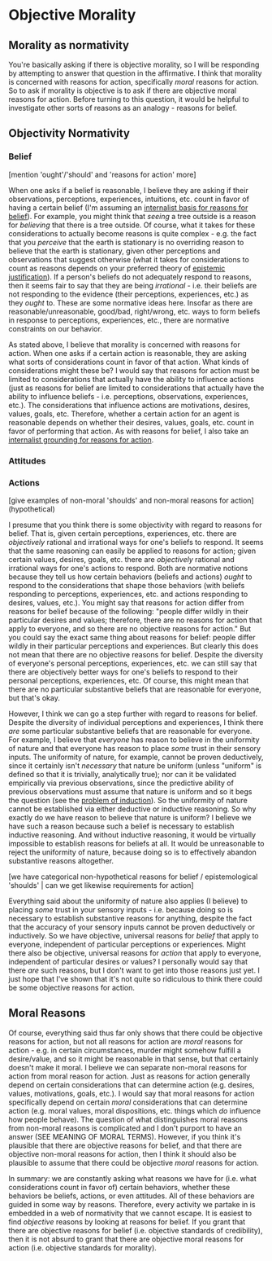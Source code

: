 # Objective Morality
## Morality as normativity

You're basically asking if there is objective morality, so I will be responding by attempting to answer that question in the affirmative. I think that morality is concerned with reasons for action, specifically *moral* reasons for action. So to ask if morality is objective is to ask if there are objective moral reasons for action. Before turning to this question, it would be helpful to investigate other sorts of reasons as an analogy - reasons for belief.

## Objectivity Normativity

### Belief

[mention 'ought'/'should' and 'reasons for action' more]

When one asks if a belief is reasonable, I believe they are asking if their observations, perceptions, experiences, intuitions, etc. count in favor of having a certain belief (I'm assuming an [internalist basis for reasons for belief](https://plato.stanford.edu/entries/justep-intext/)). For example, you might think that *seeing* a tree outside is a reason for *believing* that there is a tree outside. Of course, what it takes for these considerations to actually become reasons is quite complex - e.g. the fact that you *perceive* that the earth is stationary is no overriding reason to believe that the earth is stationary, given other perceptions and observations that suggest otherwise (what it takes for considerations to count as reasons depends on your preferred theory of [epistemic justification](https://plato.stanford.edu/entries/epistemology/)). If a person's beliefs do not adequately respond to reasons, then it seems fair to say that they are being *irrational* - i.e. their beliefs are not responding to the evidence (their perceptions, experiences, etc.) as they *ought* to. These are some normative ideas here. Insofar as there are reasonable/unreasonable, good/bad, right/wrong, etc. ways to form beliefs in response to perceptions, experiences, etc., there are normative constraints on our behavior. 

As stated above, I believe that morality is concerned with reasons for action. When one asks if a certain action is reasonable, they are asking what sorts of considerations count in favor of that action. What kinds of considerations might these be? I would say that reasons for action must be limited to considerations that actually have the ability to influence actions (just as reasons for belief are limited to considerations that actually have the ability to influence beliefs - i.e. perceptions, observations, experiences, etc.). The considerations that influence actions are motivations, desires, values, goals, etc. Therefore, whether a certain action for an agent is reasonable depends on whether their desires, values, goals, etc. count in favor of performing that action. As with reasons for belief, I also take an [internalist grounding for reasons for action](https://plato.stanford.edu/entries/reasons-internal-external/).

### Attitudes

### Actions

[give examples of non-moral 'shoulds' and non-moral reasons for action] (hypothetical)

I presume that you think there is some objectivity with regard to reasons for belief. That is, given certain perceptions, experiences, etc. there are *objectively* rational and irrational ways for one's beliefs to respond. It seems that the same reasoning can easily be applied to reasons for action; given certain values, desires, goals, etc. there are *objectively* rational and irrational ways for one's actions to respond. Both are normative notions because they tell us how certain behaviors (beliefs and actions) *ought* to respond to the considerations that shape those behaviors (with beliefs responding to perceptions, experiences, etc. and actions responding to desires, values, etc.). You might say that reasons for action differ from reasons for belief because of the following: "people differ wildly in their particular desires and values; therefore, there are no reasons for action that apply to everyone, and so there are no objective reasons for action." But you could say the exact same thing about reasons for belief: people differ wildly in their particular perceptions and experiences. But clearly this does not mean that there are no objective reasons for belief. Despite the diversity of everyone's personal perceptions, experiences, etc. we can still say that there are objectively better ways for one's beliefs to respond to their personal perceptions, experiences, etc. Of course, this might mean that there are no particular substantive beliefs that are reasonable for everyone, but that's okay.

However, I think we can go a step further with regard to reasons for belief. Despite the diversity of individual perceptions and experiences, I think there *are* some particular substantive beliefs that are reasonable for everyone. For example, I believe that *everyone* has reason to believe in the uniformity of nature and that everyone has reason to place *some* trust in their sensory inputs. The uniformity of nature, for example, cannot be proven deductively, since it certainly isn't *necessary* that nature be uniform (unless "uniform" is defined so that it is trivially, analytically true); nor can it be validated empirically via previous observations, since the predictive ability of previous observations must assume that nature is uniform and so it begs the question (see the [problem of induction](https://plato.stanford.edu/entries/induction-problem/)). So the uniformity of nature cannot be established via either deductive or inductive reasoning. So why exactly do we have reason to believe that nature is uniform? I believe we have such a reason because such a belief is necessary to establish inductive reasoning. And without inductive reasoning, it would be virtually impossible to establish reasons for beliefs at all. It would be unreasonable to reject the uniformity of nature, because doing so is to effectively abandon substantive reasons altogether.

[we have categorical non-hypothetical reasons for belief / epistemological 'shoulds' | can we get likewise requirements for action]

Everything said about the uniformity of nature also applies (I believe) to placing *some* trust in your sensory inputs - i.e. because doing so is necessary to establish substantive reasons for anything, despite the fact that the accuracy of your sensory inputs cannot be proven deductively or inductively. So we have objective, universal reasons for *belief* that apply to everyone, independent of particular perceptions or experiences. Might there also be objective, universal reasons for *action* that apply to everyone, independent of particular desires or values? I personally would say that there *are* such reasons, but I don't want to get into those reasons just yet. I just hope that I've shown that it's not quite so ridiculous to think there could be some objective reasons for action. 

## Moral Reasons

Of course, everything said thus far only shows that there could be objective reasons for action, but not all reasons for action are *moral* reasons for action - e.g. in certain circumstances, murder might somehow fulfill a desire/value, and so it might be reasonable in that sense, but that certainly doesn't make it moral. I believe we can separate non-moral reasons for action from moral reason for action. Just as reasons for action generally depend on certain considerations that can determine action (e.g. desires, values, motivations, goals, etc.). I would say that moral reasons for action specifically depend on certain *moral* considerations that can determine action (e.g. moral values, moral dispositions, etc. things which *do* influence how people behave). The question of what distinguishes moral reasons from non-moral reasons is complicated and I don't purport to have an answer (SEE MEANING OF MORAL TERMS). However, if you think it's plausible that there are objective reasons for belief, and that there are objective non-moral reasons for action, then I think it should also be plausible to assume that there could be objective *moral* reasons for action.

In summary: we are constantly asking what reasons we have for (i.e. what considerations count in favor of) certain behaviors, whether these behaviors be beliefs, actions, or even attitudes. All of these behaviors are guided in some way by reasons. Therefore, every activity we partake in is embedded in a web of normativity that we cannot escape. It is easiest to find *objective* reasons by looking at reasons for belief. If you grant that there are objective reasons for belief (i.e. objective standards of credibility), then it is not absurd to grant that there are objective moral reasons for action (i.e. objective standards for morality).